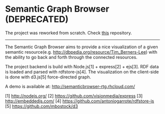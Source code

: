 # Semantic Graph Browser (DEPRECATED)
The project was reworked from scratch. Check <a href="https://github.com/saskodh/semantic-browser">this</a> repository.
<hr/>

The Semantic Graph Browser aims to provide a nice visualization of a given semantic resource(e.g. http://dbpedia.org/resource/Tim_Berners-Lee) with the ability to go back and forth through the connected resources.

The project backend is build with Node.js[1] + express[2] + ejs[3]. RDF data is loaded and parsed with rdfstore-js[4]. The visualization on the client-side is done with d3.js[5] force-directed graph.
 
A demo is available at: 
http://semanticbrowser-rtg.rhcloud.com/


[1] http://nodejs.org/
[2] https://github.com/visionmedia/express
[3] http://embeddedjs.com/
[4] https://github.com/antoniogarrote/rdfstore-js
[5] https://github.com/mbostock/d3
